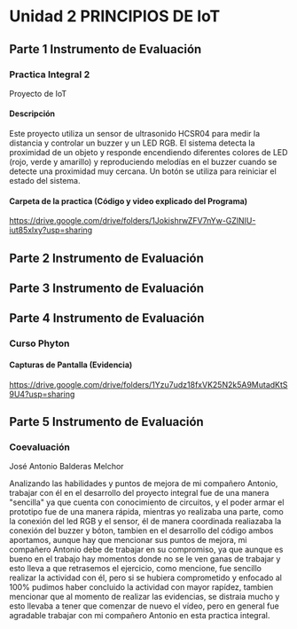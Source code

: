 # Unidad 2 PRINCIPIOS DE IoT


## Parte 1 Instrumento de Evaluación

### Practica Integral 2
Proyecto de IoT

#### Descripción
Este proyecto utiliza un sensor de ultrasonido HCSR04 para medir la distancia y controlar un buzzer y un LED RGB. El sistema detecta la proximidad de un objeto y responde encendiendo diferentes colores de LED (rojo, verde y amarillo) y reproduciendo melodías en el buzzer cuando se detecte una proximidad muy cercana. Un botón se utiliza para reiniciar el estado del sistema.

#### Carpeta de la practica (Código y video explicado del Programa)
https://drive.google.com/drive/folders/1JokishrwZFV7nYw-GZlNIU-iut85xlxy?usp=sharing

## Parte 2 Instrumento de Evaluación

## Parte 3 Instrumento de Evaluación

## Parte 4 Instrumento de Evaluación

### Curso Phyton


#### Capturas de Pantalla (Evidencia)
https://drive.google.com/drive/folders/1Yzu7udz18fxVK25N2k5A9MutadKtS9U4?usp=sharing

## Parte 5 Instrumento de Evaluación
### Coevaluación 
José Antonio Balderas Melchor

Analizando las habilidades y puntos de mejora de mi compañero Antonio, trabajar con él en el desarrollo del proyecto integral fue de una manera "sencilla" ya que cuenta con conocimiento de circuitos, y el poder armar el prototipo fue de una manera rápida, mientras yo realizaba una parte, como la conexión del led RGB y el sensor, él de manera coordinada realiazaba la conexión del buzzer y bóton, tambien en el desarrollo del código ambos aportamos, aunque hay que mencionar sus puntos de mejora, mi compañero Antonio debe de trabajar en su compromiso, ya que aunque es bueno en el trabajo hay momentos donde no se le ven ganas de trabajar y esto lleva a que retrasemos el ejercicio, como mencione, fue sencillo realizar la actividad con él, pero si se hubiera comprometido y enfocado al 100% pudimos haber concluido la actividad con mayor rapídez, tambien mencionar que al momento de realizar las evidencias, se distraia mucho y esto llevaba a tener que comenzar de nuevo el vídeo, pero en general fue agradable trabajar con mi compañero Antonio en esta practica integral. 
